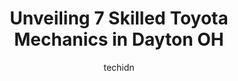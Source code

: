 ---
layout: ampstory
image: https://images.unsplash.com/photo-1626941946705-10e82ef4c533?ixlib=rb-4.0.3&ixid=MnwxMjA3fDB8MHxwaG90by1wYWdlfHx8fGVufDB8fHx8&auto=format&fit=crop&w=640&h=853&q=80
author: techidn
featured: false
description: If youre in need of trustworthy and skilled Toyota Mechanic in Dayton OH, USA, youll be pleased to discover the 7 best Toyota Mechanic in town. Their expertise and commitment to customer s
title: Unveiling 7 Skilled Toyota Mechanics in Dayton OH
cover:
   title: Unveiling 7 Skilled Toyota Mechanics in Dayton OH
   subtitle: Rickpate
   background: https://images.unsplash.com/photo-1626941946705-10e82ef4c533?ixlib=rb-4.0.3&ixid=MnwxMjA3fDB8MHxwaG90by1wYWdlfHx8fGVufDB8fHx8&auto=format&fit=crop&w=640&h=853&q=80

pages: 
 - layout: thirds
   top: <h1>#1 Webers Automotive Service</h1>
   bottom: "<p>We were driving home to Missouri and before we got to Dayton, a noise started from the rearend. spent the night and called Webers in the morning and explained that we we</p>"
   background: https://www.knot35.com/toplist/wp-content/uploads/2023/06/best-toyota-mechanic-1-in-dayton-oh-1685838338.jpeg
   backgroundblur: true
 - layout: thirds
   top: <h1>#2 Roys Automotive</h1>
   bottom: "<p>400 Woodman Dr, Dayton, OH 45431, United States</p>"
   background: https://www.knot35.com/toplist/wp-content/uploads/2023/06/best-toyota-mechanic-2-in-dayton-oh-1685838339.jpeg
   cta:
      link: https://www.knot35.com/toplist/unveiling-7-skilled-toyota-mechanics-in-dayton-oh/
      text: Unveiling 7 Skilled Toyota Mechanics in Dayton OH
 - layout: thirds
   top: <h1>#3 Pauls Garage, Inc.</h1>
   bottom: "<p>2941 Valley St, Dayton, OH 45404, United States</p>"
   background: https://www.knot35.com/toplist/wp-content/uploads/2023/06/best-toyota-mechanic-3-in-dayton-oh-1685838339.jpeg
   cta:
      link: https://www.knot35.com/toplist/unveiling-7-skilled-toyota-mechanics-in-dayton-oh/
      text: Unveiling 7 Skilled Toyota Mechanics in Dayton OH
 - layout: thirds
   top: <h1>#4 Joseph Airport Toyota Service</h1>
   bottom: "<p>1180 W National Rd, Vandalia, OH 45377, United States</p>"
   background: https://images.unsplash.com/photo-1602536052359-ef94c21c5948?ixlib=rb-4.0.3&ixid=MnwxMjA3fDB8MHxwaG90by1wYWdlfHx8fGVufDB8fHx8&auto=format&fit=crop&w=640&h=853&q=80
   cta:
      link: https://www.knot35.com/toplist/unveiling-7-skilled-toyota-mechanics-in-dayton-oh/
      text: Unveiling 7 Skilled Toyota Mechanics in Dayton OH
 - layout: thirds
   top: <h1>#5 DJ Auto Repair</h1>
   bottom: "<p>1901 N Main St, Dayton, OH 45405, United States</p>"
   background: https://images.unsplash.com/photo-1580610447943-1bfbef5efe07?ixlib=rb-4.0.3&ixid=MnwxMjA3fDB8MHxwaG90by1wYWdlfHx8fGVufDB8fHx8&auto=format&fit=crop&w=640&h=853&q=80
   cta:
      link: https://www.knot35.com/toplist/unveiling-7-skilled-toyota-mechanics-in-dayton-oh/
      text: Unveiling 7 Skilled Toyota Mechanics in Dayton OH
 - layout: thirds
   top: <h1>#6 Tims Auto Service</h1>
   bottom: "<p>4762 Airway Rd, Dayton, OH 45431, United States</p>"
   background: https://images.unsplash.com/photo-1609083590460-7b8cc0ca65f8?ixlib=rb-4.0.3&ixid=MnwxMjA3fDB8MHxwaG90by1wYWdlfHx8fGVufDB8fHx8&auto=format&fit=crop&w=640&h=853&q=80
   cta:
      link: https://www.knot35.com/toplist/unveiling-7-skilled-toyota-mechanics-in-dayton-oh/
      text: Unveiling 7 Skilled Toyota Mechanics in Dayton OH
 - layout: thirds
   top: <h1>#7 Zwisslers Automotive Service</h1>
   bottom: "<p>2505 Patterson Rd, Dayton, OH 45420, United States</p>"
   background: https://images.unsplash.com/photo-1536745287225-21d689278fd1?ixlib=rb-4.0.3&ixid=MnwxMjA3fDB8MHxwaG90by1wYWdlfHx8fGVufDB8fHx8&auto=format&fit=crop&w=640&h=853&q=80
   cta:
      link: https://www.knot35.com/toplist/unveiling-7-skilled-toyota-mechanics-in-dayton-oh/
      text: Unveiling 7 Skilled Toyota Mechanics in Dayton OH
 - layout: thirds
   middle: Continue reading...
   background: https://images.unsplash.com/photo-1564951434112-64d74cc2a2d7?ixlib=rb-4.0.3&ixid=MnwxMjA3fDB8MHxwaG90by1wYWdlfHx8fGVufDB8fHx8&auto=format&fit=crop&w=640&h=853&q=80
   cta:
      link: https://www.knot35.com/toplist/unveiling-7-skilled-toyota-mechanics-in-dayton-oh/
      text: Unveiling 7 Skilled Toyota Mechanics in Dayton OH
      
---